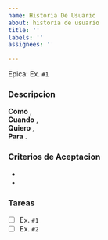 ```yaml
---
name: Historia De Usuario
about: historia de usuario
title: ''
labels: ''
assignees: ''

---
```


Epica:  Ex. `#1`

### Descripcion
**Como**   ,  
**Cuando**  ,  
**Quiero**  ,  
**Para**  .  

### Criterios de Aceptacion
*
*

### Tareas
- [ ] Ex. `#1`
- [ ] Ex. `#2`
